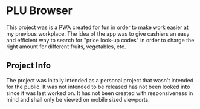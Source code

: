 # PLU Browser
This project was is a PWA created for fun in order to make work easier at my previous workplace. The idea of the app was to give cashiers an easy and efficient way to search for "price look-up codes" in order to charge the right amount for different fruits, vegetables, etc. 

## Project Info
The project was initally intended as a personal project that wasn't intended for the public. It was not intended to be released has not been looked into since it was last worked on. It has not been created with responsiveness in mind and shall only be viewed on mobile sized viewports. 
